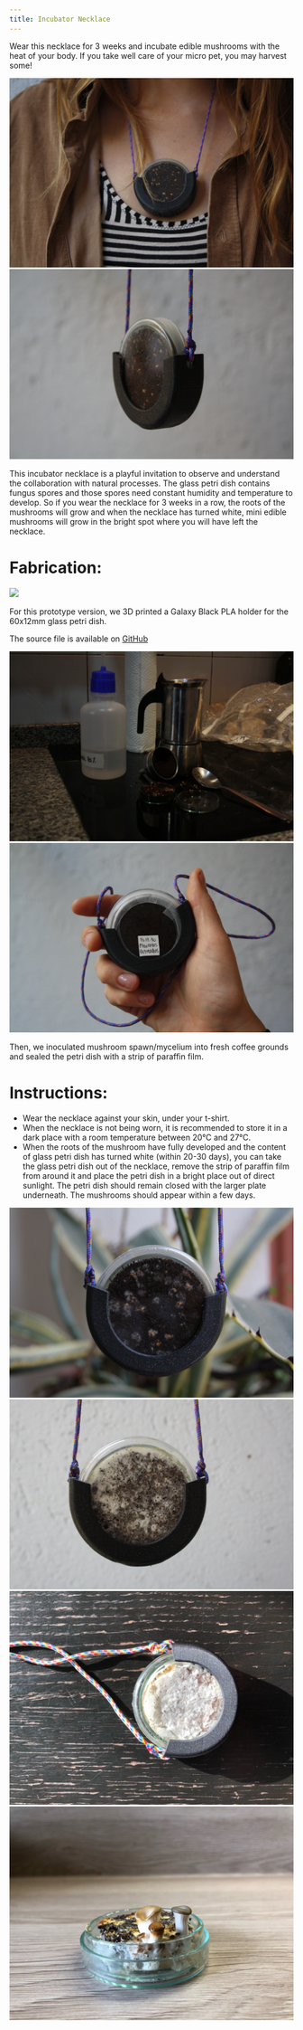 ```yaml
---
title: Incubator Necklace
---
```


Wear this necklace for 3 weeks and incubate edible mushrooms with the heat of your body. If you take well care of your micro pet, you may harvest some!

![](body-incub01.JPG)
![](body-incub03.JPG)

This incubator necklace is a playful invitation to observe and understand the collaboration with natural processes. The glass petri dish contains fungus spores and those spores need constant humidity and temperature to develop. So if you wear the necklace for 3 weeks in a row, the roots of the mushrooms will grow and when the necklace has turned white, mini edible mushrooms will grow in the bright spot where you will have left the necklace.

# Fabrication:

![](body-incub07.JPG)

For this prototype version, we 3D printed a Galaxy Black PLA holder for the 60x12mm glass petri dish.

The source file is available on [GitHub](https://github.com/domingoclub/incubator-necklace)


![](body-incub08.JPG)
![](body-incub04.JPG)

Then, we inoculated mushroom spawn/mycelium into fresh coffee grounds and sealed the petri dish with a strip of paraffin film.


# Instructions:

- Wear the necklace against your skin, under your t-shirt.
- When the necklace is not being worn, it is recommended to store it in a dark place with a room temperature between 20°C and 27°C.
- When the roots of the mushroom have fully developed and the content of glass petri dish has turned white (within 20-30 days), you can take the glass petri dish out of the necklace, remove the strip of paraffin film from around it and place the petri dish in a bright place out of direct sunlight. The petri dish should remain closed with the larger plate underneath. The mushrooms should appear within a few days.

![](body-incub05.JPG)
![](body-incub09.JPG)
![](melina-02.JPG)
![](melina-03.jpg)
